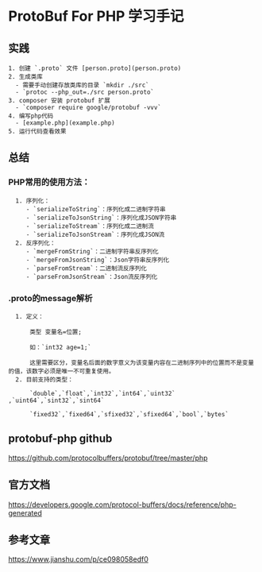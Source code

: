 # ProtoBuf For PHP 学习手记

## 实践

    1. 创建 `.proto` 文件 [person.proto](person.proto)
    2. 生成类库 
      - 需要手动创建存放类库的目录 `mkdir ./src`
      - `protoc --php_out=./src person.proto`
    3. composer 安装 protobuf 扩展
      - `composer require google/protobuf -vvv`
    4. 编写php代码
      - [example.php](example.php)
    5. 运行代码查看效果

## 总结

   ### PHP常用的使用方法：
   
      1. 序列化：
         - `serializeToString`：序列化成二进制字符串
         - `serializeToJsonString`：序列化成JSON字符串 
         - `serializeToStream`：序列化成二进制流
         - `serializeToJsonStream`：序列化成JSON流 
      2. 反序列化：
         - `mergeFromString`：二进制字符串反序列化
         - `mergeFromJsonString`：Json字符串反序列化
         - `parseFromStream`：二进制流反序列化
         - `parseFromJsonStream`：Json流反序列化

   ### .proto的message解析

      1. 定义：
      
          类型 变量名=位置;
      
          如：`int32 age=1;`
      
          这里需要区分，变量名后面的数字意义为该变量内容在二进制序列中的位置而不是变量的值，该数字必须是唯一不可重复使用。
      2. 目前支持的类型：
      
          `double`,`float`,`int32`,`int64`,`uint32` ,`uint64`,`sint32`,`sint64`
      
          `fixed32`,`fixed64`,`sfixed32`,`sfixed64`,`bool`,`bytes`

## protobuf-php github
https://github.com/protocolbuffers/protobuf/tree/master/php

## 官方文档
https://developers.google.com/protocol-buffers/docs/reference/php-generated

## 参考文章
https://www.jianshu.com/p/ce098058edf0
